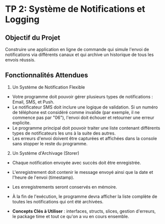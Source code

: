 
# TP 2: Système de Notifications et Logging

## Objectif du Projet
Construire une application en ligne de commande qui simule l'envoi de notifications via différents canaux et qui archive un historique de tous les envois réussis.

## Fonctionnalités Attendues
1. Un Système de Notification Flexible

* Votre programme doit pouvoir gérer plusieurs types de notifications : Email, SMS, et Push.
* Le notificateur SMS doit inclure une logique de validation. Si un numéro de téléphone est considéré comme invalide (par exemple, il ne commence pas par "06"), l'envoi doit échouer et retourner une erreur explicite.
* Le programme principal doit pouvoir traiter une liste contenant différents types de notificateurs les uns à la suite des autres.
* Les erreurs d'envoi doivent être capturées et affichées dans la console sans stopper le reste du programme.

2. Un Système d'Archivage (Storer)
   
* Chaque notification envoyée avec succès doit être enregistrée.
* L'enregistrement doit contenir le message envoyé ainsi que la date et l'heure de l'envoi (timestamp).
* Les enregistrements seront conservés en mémoire.
* À la fin de l'exécution, le programme devra afficher la liste complète de toutes les notifications qui ont été archivées.

* **Concepts Clés à Utiliser** : interfaces, structs, slices, gestion d'erreurs, le package time et tout ce qu'on a vu en cours ensemble.